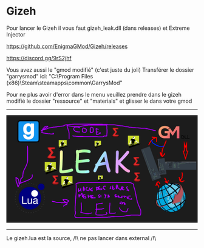 # Gizeh
Pour lancer le Gizeh il vous faut gizeh_leak.dll (dans releases) et Extreme Injector

https://github.com/EnigmaGMod/Gizeh/releases

https://discord.gg/9rS2jhf

Vous avez aussi le "gmod modifié" (c'est juste du joli)
Transférer le dossier "garrysmod" ici: "C:\Program Files (x86)\Steam\steamapps\common\GarrysMod"

Pour ne plus avoir d'error dans le menu veuillez prendre dans le gizeh modifié le dossier "ressource" et "materials" et glisser le dans votre gmod

---

![Leaked](https://raw.githubusercontent.com/EnigmaGMod/Gizeh/master/lel.png)

---

Le gizeh.lua est la source, /!\ ne pas lancer dans external /!\
